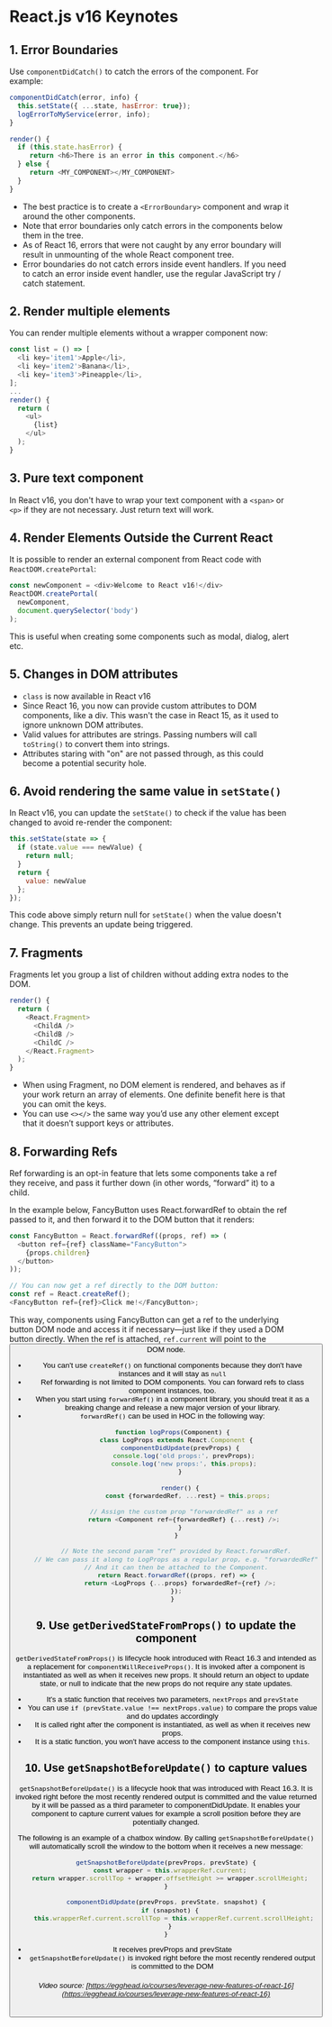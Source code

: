 # React.js v16 Keynotes
## 1. Error Boundaries
Use `componentDidCatch()` to catch the errors of the component. For example:
```javascript
componentDidCatch(error, info) {
  this.setState({ ...state, hasError: true});
  logErrorToMyService(error, info);
}

render() {
  if (this.state.hasError) {
     return <h6>There is an error in this component.</h6>
  } else {
     return <MY_COMPONENT></MY_COMPONENT>
  }
}
```
- The best practice is to create a `<ErrorBoundary>` component and wrap it around the other components.
- Note that error boundaries only catch errors in the components below them in the tree. 
- As of React 16, errors that were not caught by any error boundary will result in unmounting of the whole React component tree.
- Error boundaries do not catch errors inside event handlers. If you need to catch an error inside event handler, use the regular JavaScript try / catch statement.

## 2. Render multiple elements
You can render multiple elements without a wrapper component now:
```javascript
const list = () => [
  <li key='item1'>Apple</li>,
  <li key='item2'>Banana</li>,
  <li key='item3'>Pineapple</li>,
];
...
render() {
  return (
    <ul>
      {list}
    </ul>
  );
}
```

## 3. Pure text component
In React v16, you don't have to wrap your text component with a `<span>` or `<p>` if they are not necessary. Just return text will work.

## 4. Render Elements Outside the Current React 
It is possible to render an external component from React code with `ReactDOM.createPortal`:
```javascript
const newComponent = <div>Welcome to React v16!</div>
ReactDOM.createPortal(
  newComponent,
  document.querySelector('body')
);
```
This is useful when creating some components such as modal, dialog, alert etc.

## 5. Changes in DOM attributes 
- `class` is now available in React v16
- Since React 16, you now can provide custom attributes to DOM components, like a div. This wasn't the case in React 15, as it used to ignore unknown DOM attributes.
- Valid values for attributes are strings. Passing numbers will call `toString()` to convert them into strings.
- Attributes staring with "on" are not passed through, as this could become a potential security hole.

## 6. Avoid rendering the same value in `setState()`
In React v16, you can update the `setState()` to check if the value has been changed to avoid re-render the component:
```javascript
this.setState(state => {
  if (state.value === newValue) {
    return null;
  }
  return {
    value: newValue
  };
});
```
This code above simply return null for `setState()` when the value doesn't change. This prevents an update being triggered.

## 7. Fragments 
Fragments let you group a list of children without adding extra nodes to the DOM. 
```javascript
render() {
  return (
    <React.Fragment>
      <ChildA />
      <ChildB />
      <ChildC />
    </React.Fragment>
  );
}
```
- When using Fragment, no DOM element is rendered, and behaves as if your work return an array of elements. One definite benefit here is that you can omit the keys.
- You can use `<></>` the same way you’d use any other element except that it doesn’t support keys or attributes.

## 8. Forwarding Refs
Ref forwarding is an opt-in feature that lets some components take a ref they receive, and pass it further down (in other words, “forward” it) to a child.

In the example below, FancyButton uses React.forwardRef to obtain the ref passed to it, and then forward it to the DOM button that it renders:
```javascript
const FancyButton = React.forwardRef((props, ref) => (
  <button ref={ref} className="FancyButton">
    {props.children}
  </button>
));

// You can now get a ref directly to the DOM button:
const ref = React.createRef();
<FancyButton ref={ref}>Click me!</FancyButton>;
```
This way, components using FancyButton can get a ref to the underlying button DOM node and access it if necessary—just like if they used a DOM button directly. When the ref is attached, `ref.current` will point to the <button> DOM node.

- You can't use `createRef()` on functional components because they don't have instances and it will stay as `null`
- Ref forwarding is not limited to DOM components. You can forward refs to class component instances, too.
- When you start using `forwardRef()` in a component library, you should treat it as a breaking change and release a new major version of your library. 
- `forwardRef()` can be used in HOC in the following way:
    ```javascript
    function logProps(Component) {
      class LogProps extends React.Component {
        componentDidUpdate(prevProps) {
          console.log('old props:', prevProps);
          console.log('new props:', this.props);
        }

        render() {
            const {forwardedRef, ...rest} = this.props;

          // Assign the custom prop "forwardedRef" as a ref
          return <Component ref={forwardedRef} {...rest} />;
        }
      }

      // Note the second param "ref" provided by React.forwardRef.
      // We can pass it along to LogProps as a regular prop, e.g. "forwardedRef"
      // And it can then be attached to the Component.
      return React.forwardRef((props, ref) => {
        return <LogProps {...props} forwardedRef={ref} />;
      });
    }
    ```
## 9. Use `getDerivedStateFromProps()` to update the component
`getDerivedStateFromProps()` is lifecycle hook introduced with React 16.3 and intended as a replacement for `componentWillReceiveProps()`. It is invoked after a component is instantiated as well as when it receives new props. It should return an object to update state, or null to indicate that the new props do not require any state updates.
- It's a static function that receives two parameters, `nextProps` and `prevState`
- You can use `if (prevState.value !== nextProps.value)` to compare the props value and do updates accordingly
- It is called right after the component is instantiated, as well as when it receives new props.
- It is a static function, you won't have access to the component instance using `this`.

## 10. Use `getSnapshotBeforeUpdate()` to capture values
`getSnapshotBeforeUpdate()` is a lifecycle hook that was introduced with React 16.3. It is invoked right before the most recently rendered output is committed and the value returned by it will be passed as a third parameter to componentDidUpdate. It enables your component to capture current values for example a scroll position before they are potentially changed.

The following is an example of a chatbox window. By calling `getSnapshotBeforeUpdate()` will automatically scroll the window to the bottom when it receives a new message:
```javascript
getSnapshotBeforeUpdate(prevProps, prevState) {
  const wrapper = this.wrapperRef.current;
  return wrapper.scrollTop + wrapper.offsetHeight >= wrapper.scrollHeight;
}

componentDidUpdate(prevProps, prevState, snapshot) {
  if (snapshot) {
    this.wrapperRef.current.scrollTop = this.wrapperRef.current.scrollHeight;
  }
}
```

- It receives prevProps and prevState
- `getSnapshotBeforeUpdate()` is invoked right before the most recently rendered output is committed to the DOM

###### Video source: [https://egghead.io/courses/leverage-new-features-of-react-16](https://egghead.io/courses/leverage-new-features-of-react-16)
